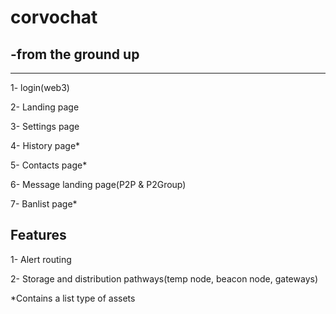 # corvochat 
## -from the ground up
----------------

1- login(web3)

2- Landing page

3- Settings page

4- History page*

5- Contacts page*

6- Message landing page(P2P & P2Group)

7- Banlist page*


## Features
1- Alert routing

2- Storage and distribution pathways(temp node, beacon node, gateways)




*Contains a list type of assets
